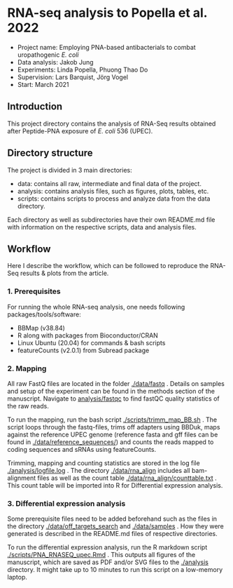 # RNA-seq analysis to Popella et al. 2022

- Project name: Employing PNA-based antibacterials to combat uropathogenic *E. coli*
- Data analysis: Jakob Jung
- Experiments: Linda Popella, Phuong Thao Do 
- Supervision: Lars Barquist, Jörg Vogel
- Start: March 2021

## Introduction

This project directory contains the analysis of RNA-Seq results obtained after Peptide-PNA exposure of *E. coli* 536 (UPEC).

 

## Directory structure

The project is divided in 3 main directories:

- data: contains all raw, intermediate and final data of the project.  
- analysis: contains analysis files, such as figures, plots, tables, etc. 
- scripts: contains scripts to process and analyze data from the data directory.

Each directory as well as subdirectories have their own README.md file with information on the respective scripts, data and analysis files. 



## Workflow

Here I describe the workflow, which can be followed to reproduce the RNA-Seq results & plots from the article. 



### 1. Prerequisites

For running the whole RNA-seq analysis, one needs following packages/tools/software:

- BBMap (v38.84)
- R along with packages from Bioconductor/CRAN 
- Linux Ubuntu (20.04) for commands & bash scripts
- featureCounts (v2.0.1) from Subread package

 

### 2. Mapping

All raw FastQ files are located in the folder [./data/fastq](data/fastq) . Details on samples and setup of the experiment can be found in the methods section of the manuscript. Navigate to [analysis/fastqc](./analysis/fastqc) to find fastQC quality statistics of the raw reads. 

 To run the mapping, run the bash script [./scripts/trimm_map_BB.sh](./scripts/trimm_map_BB.sh) . The script loops through the fastq-files, trims off adapters using BBDuk, maps against the reference UPEC genome (reference fasta and gff files can be found in [./data/reference_sequences/](./data/reference_sequences/)) and counts the reads mapped to coding sequences and sRNAs using featureCounts.

Trimming, mapping and counting statistics are stored in the log file [./analysis/logfile.log](./analysis/logfile.log) . The directory [./data/rna_align](./data/rna_align) includes all bam-alignment files as well as the count table [./data/rna_align/counttable.txt](./data/rna_align/counttable.txt) . This count table will be imported into R for Differential expression analysis.



### 3. Differential expression analysis

Some prerequisite files need to be added beforehand such as the files in the directory [./data/off_targets_search](./data/off_targets_search)  and [./data/samples](./data/samples) . How they were generated is described in the README.md files of respective directories.

To run the differential expression analysis, run the R markdown script [./scripts/PNA_RNASEQ_upec.Rmd](./scripts/PNA_RNASEQ_upec.Rmd) . This outputs all figures of the manuscript, which are saved as PDF and/or SVG files to the [./analysis](./analysis) directory. It might take up to 10 minutes to run this script on a low-memory laptop. 